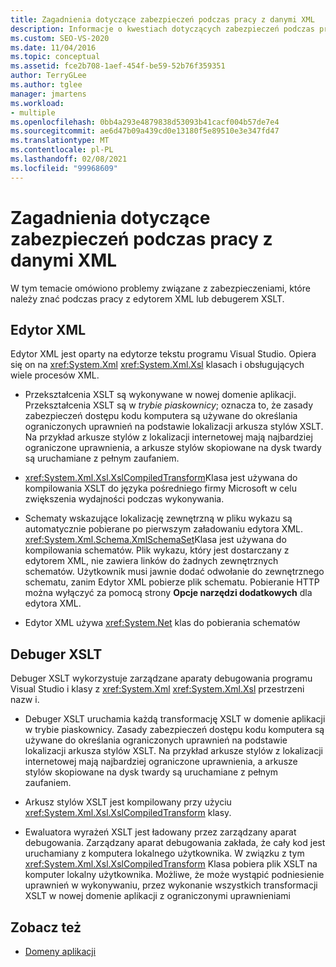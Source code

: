 ```yaml
---
title: Zagadnienia dotyczące zabezpieczeń podczas pracy z danymi XML
description: Informacje o kwestiach dotyczących zabezpieczeń podczas pracy z danymi XML w edytorze XML lub debugerze XSLT.
ms.custom: SEO-VS-2020
ms.date: 11/04/2016
ms.topic: conceptual
ms.assetid: fce2b708-1aef-454f-be59-52b76f359351
author: TerryGLee
ms.author: tglee
manager: jmartens
ms.workload:
- multiple
ms.openlocfilehash: 0bb4a293e4879838d53093b41cacf004b57de7e4
ms.sourcegitcommit: ae6d47b09a439cd0e13180f5e89510e3e347fd47
ms.translationtype: MT
ms.contentlocale: pl-PL
ms.lasthandoff: 02/08/2021
ms.locfileid: "99968609"
---
```

# <a name="security-considerations-when-working-with-xml-data"></a>Zagadnienia dotyczące zabezpieczeń podczas pracy z danymi XML

W tym temacie omówiono problemy związane z zabezpieczeniami, które należy znać podczas pracy z edytorem XML lub debugerem XSLT.

## <a name="xml-editor"></a>Edytor XML

Edytor XML jest oparty na edytorze tekstu programu Visual Studio. Opiera się on na <xref:System.Xml> <xref:System.Xml.Xsl> klasach i obsługujących wiele procesów XML.

- Przekształcenia XSLT są wykonywane w nowej domenie aplikacji. Przekształcenia XSLT są w *trybie piaskownicy*; oznacza to, że zasady zabezpieczeń dostępu kodu komputera są używane do określania ograniczonych uprawnień na podstawie lokalizacji arkusza stylów XSLT. Na przykład arkusze stylów z lokalizacji internetowej mają najbardziej ograniczone uprawnienia, a arkusze stylów skopiowane na dysk twardy są uruchamiane z pełnym zaufaniem.

- <xref:System.Xml.Xsl.XslCompiledTransform>Klasa jest używana do kompilowania XSLT do języka pośredniego firmy Microsoft w celu zwiększenia wydajności podczas wykonywania.

- Schematy wskazujące lokalizację zewnętrzną w pliku wykazu są automatycznie pobierane po pierwszym załadowaniu edytora XML. <xref:System.Xml.Schema.XmlSchemaSet>Klasa jest używana do kompilowania schematów. Plik wykazu, który jest dostarczany z edytorem XML, nie zawiera linków do żadnych zewnętrznych schematów. Użytkownik musi jawnie dodać odwołanie do zewnętrznego schematu, zanim Edytor XML pobierze plik schematu. Pobieranie HTTP można wyłączyć za pomocą strony **Opcje narzędzi dodatkowych** dla edytora XML.

- Edytor XML używa <xref:System.Net> klas do pobierania schematów

## <a name="xslt-debugger"></a>Debuger XSLT

Debuger XSLT wykorzystuje zarządzane aparaty debugowania programu Visual Studio i klasy z <xref:System.Xml> <xref:System.Xml.Xsl> przestrzeni nazw i.

- Debuger XSLT uruchamia każdą transformację XSLT w domenie aplikacji w trybie piaskownicy. Zasady zabezpieczeń dostępu kodu komputera są używane do określania ograniczonych uprawnień na podstawie lokalizacji arkusza stylów XSLT. Na przykład arkusze stylów z lokalizacji internetowej mają najbardziej ograniczone uprawnienia, a arkusze stylów skopiowane na dysk twardy są uruchamiane z pełnym zaufaniem.

- Arkusz stylów XSLT jest kompilowany przy użyciu <xref:System.Xml.Xsl.XslCompiledTransform> klasy.

- Ewaluatora wyrażeń XSLT jest ładowany przez zarządzany aparat debugowania. Zarządzany aparat debugowania zakłada, że cały kod jest uruchamiany z komputera lokalnego użytkownika. W związku z tym <xref:System.Xml.Xsl.XslCompiledTransform> Klasa pobiera plik XSLT na komputer lokalny użytkownika. Możliwe, że może wystąpić podniesienie uprawnień w wykonywaniu, przez wykonanie wszystkich transformacji XSLT w nowej domenie aplikacji z ograniczonymi uprawnieniami

## <a name="see-also"></a>Zobacz też

- [Domeny aplikacji](/dotnet/framework/app-domains/application-domains)